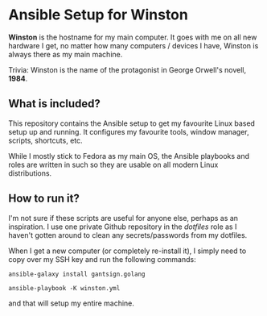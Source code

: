 # Ansible Setup for Winston

**Winston** is the hostname for my main computer. It goes with me on all new hardware I get, no matter how many computers / devices I have, Winston is always there as my main machine. 

Trivia: Winston is the name of the protagonist in George Orwell's novell, **1984**. 

## What is included?

This repository contains the Ansible setup to get my favourite Linux based setup up and running. It configures my favourite tools, window manager, scripts, shortcuts, etc. 

While I mostly stick to Fedora as my main OS, the Ansible playbooks and roles are written in such so they are usable on all modern Linux distributions.

## How to run it? 

I'm not sure if these scripts are useful for anyone else, perhaps as an inspiration. I use one private Github repository in the *dotfiles* role as I haven't gotten around to clean any secrets/passwords from my dotfiles. 

When I get a new computer (or completely re-install it), I simply need to copy over my SSH key and run the following commands:

```
ansible-galaxy install gantsign.golang

ansible-playbook -K winston.yml
```

and that will setup my entire machine. 

